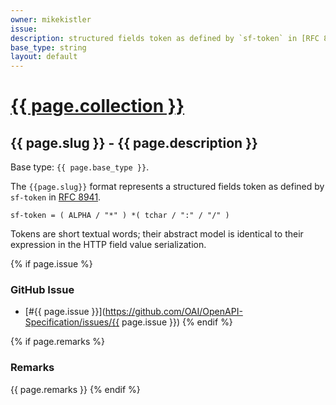 ```yaml
---
owner: mikekistler
issue: 
description: structured fields token as defined by `sf-token` in [RFC 8941]
base_type: string
layout: default
---
```


# <a href="..">{{ page.collection }}</a>

## {{ page.slug }} - {{ page.description }}

Base type: `{{ page.base_type }}`.

The `{{page.slug}}` format represents a structured fields token as defined by `sf-token` in [RFC 8941].

```abnf
sf-token = ( ALPHA / "*" ) *( tchar / ":" / "/" )
```

Tokens are short textual words; their abstract model is identical to their expression in the HTTP field value serialization.

{% if page.issue %}
### GitHub Issue

* [#{{ page.issue }}](https://github.com/OAI/OpenAPI-Specification/issues/{{ page.issue }})
{% endif %}

{% if page.remarks %}
### Remarks

{{ page.remarks }}
{% endif %}

[RFC 8941]: https://www.rfc-editor.org/rfc/rfc8941#name-tokens
